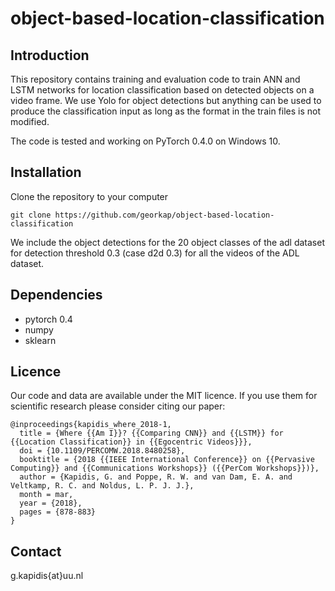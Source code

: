 # object-based-location-classification

## Introduction

This repository contains training and evaluation code to train ANN and LSTM networks for location classification based on detected objects on a video frame.
We use Yolo for object detections but anything can be used to produce the classification input as long as the format in the train files is not modified.

The code is tested and working on PyTorch 0.4.0 on Windows 10.

## Installation

Clone the repository to your computer
``` 
git clone https://github.com/georkap/object-based-location-classification 
```
We include the object detections for the 20 object classes of the adl dataset for detection threshold 0.3 (case d2d 0.3) for all the videos of the ADL dataset.

## Dependencies
* pytorch 0.4
* numpy
* sklearn

## Licence
Our code and data are available under the MIT licence. If you use them for scientific research please consider citing our paper:
```
@inproceedings{kapidis_where_2018-1,
  title = {Where {{Am I}}? {{Comparing CNN}} and {{LSTM}} for {{Location Classification}} in {{Egocentric Videos}}},
  doi = {10.1109/PERCOMW.2018.8480258},
  booktitle = {2018 {{IEEE International Conference}} on {{Pervasive Computing}} and {{Communications Workshops}} ({{PerCom Workshops}})},
  author = {Kapidis, G. and Poppe, R. W. and van Dam, E. A. and Veltkamp, R. C. and Noldus, L. P. J. J.},
  month = mar,
  year = {2018},
  pages = {878-883}
}
```

## Contact
g.kapidis{at}uu.nl
